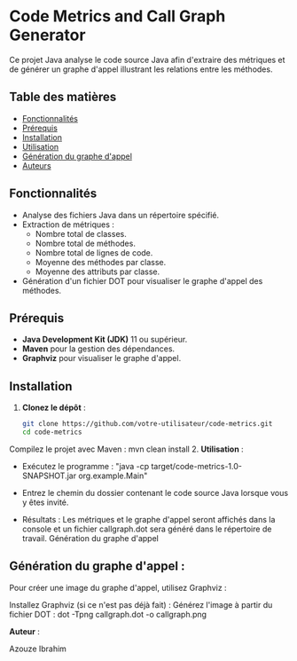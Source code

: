 # Code Metrics and Call Graph Generator

Ce projet Java analyse le code source Java afin d'extraire des métriques et de générer un graphe d'appel illustrant les relations entre les méthodes.

## Table des matières

- [Fonctionnalités](#fonctionnalités)
- [Prérequis](#prérequis)
- [Installation](#installation)
- [Utilisation](#utilisation)
- [Génération du graphe d'appel](#génération-du-graphe-dappel)
- [Auteurs](#auteurs)

## Fonctionnalités

- Analyse des fichiers Java dans un répertoire spécifié.
- Extraction de métriques :
  - Nombre total de classes.
  - Nombre total de méthodes.
  - Nombre total de lignes de code.
  - Moyenne des méthodes par classe.
  - Moyenne des attributs par classe.
- Génération d'un fichier DOT pour visualiser le graphe d'appel des méthodes.

## Prérequis

- **Java Development Kit (JDK)** 11 ou supérieur.
- **Maven** pour la gestion des dépendances.
- **Graphviz** pour visualiser le graphe d'appel.

## Installation

1. **Clonez le dépôt** :

   ```bash
   git clone https://github.com/votre-utilisateur/code-metrics.git
   cd code-metrics
Compilez le projet avec Maven : mvn clean install
2. **Utilisation** :
 - Exécutez le programme : "java -cp target/code-metrics-1.0-SNAPSHOT.jar org.example.Main" 

 - Entrez le chemin du dossier contenant le code source Java lorsque vous y êtes invité.
 - Résultats : Les métriques et le graphe d'appel seront affichés dans la console et un fichier callgraph.dot sera généré dans le répertoire de travail.
Génération du graphe d'appel

## **Génération du graphe d'appel** :

Pour créer une image du graphe d'appel, utilisez Graphviz :

Installez Graphviz (si ce n'est pas déjà fait) :
Générez l'image à partir du fichier DOT : dot -Tpng callgraph.dot -o callgraph.png

 **Auteur** :

Azouze Ibrahim
